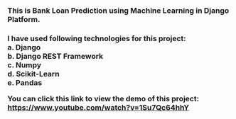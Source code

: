 <h3>This is Bank Loan Prediction using Machine Learning in Django Platform.<h3>
  I have used following technologies for this project:<br>
  a. Django <br>
  b. Django REST Framework<br>
  c. Numpy<br>
  d. Scikit-Learn<br>
  e. Pandas<br>
  
  You can click this link to view the demo of this project:
  https://www.youtube.com/watch?v=1Su7Qc64hhY
  



